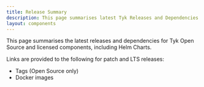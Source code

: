 ```yaml
---
title: Release Summary
description: This page summarises latest Tyk Releases and Dependencies
layout: components
---
```


This page summarises the latest releases and dependencies for Tyk Open Source and licensed
components, including Helm Charts.

Links are provided to the following for patch and LTS releases:

- Tags (Open Source only)
- Docker images

